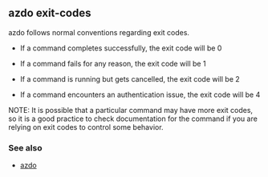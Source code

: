 ## azdo exit-codes
azdo follows normal conventions regarding exit codes.

- If a command completes successfully, the exit code will be 0

- If a command fails for any reason, the exit code will be 1

- If a command is running but gets cancelled, the exit code will be 2

- If a command encounters an authentication issue, the exit code will be 4

NOTE: It is possible that a particular command may have more exit codes, so it is a good
practice to check documentation for the command if you are relying on exit codes to
control some behavior.

### See also

* [azdo](./azdo)
